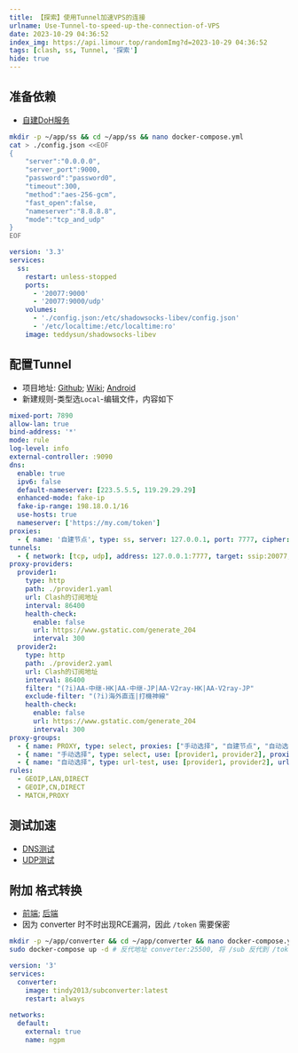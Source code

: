 ```yaml
---
title: 【探索】使用Tunnel加速VPS的连接
urlname: Use-Tunnel-to-speed-up-the-connection-of-VPS
date: 2023-10-29 04:36:52
index_img: https://api.limour.top/randomImg?d=2023-10-29 04:36:52
tags: [clash, ss, Tunnel, '探索']
hide: true
---
```

## 准备依赖
+ [自建DoH服务](/Self-built-ad-blocking-DoH-server)
```bash
mkdir -p ~/app/ss && cd ~/app/ss && nano docker-compose.yml
cat > ./config.json <<EOF
{
    "server":"0.0.0.0",
    "server_port":9000,
    "password":"password0",
    "timeout":300,
    "method":"aes-256-gcm",
    "fast_open":false,
    "nameserver":"8.8.8.8",
    "mode":"tcp_and_udp"
}
EOF
```
```yml
version: '3.3'
services:
  ss:
    restart: unless-stopped
    ports:
      - '20077:9000'
      - '20077:9000/udp'
    volumes:
      - './config.json:/etc/shadowsocks-libev/config.json'
      - '/etc/localtime:/etc/localtime:ro'
    image: teddysun/shadowsocks-libev
```
## 配置Tunnel
+ 项目地址: [Github](https://github.com/zzzgydi/clash-verge); [Wiki](https://wiki.metacubex.one/config/); [Android](https://github.com/MetaCubeX/ClashMetaForAndroid)
+ 新建规则-类型选`Local`-编辑文件，内容如下
```yml
mixed-port: 7890
allow-lan: true
bind-address: '*'
mode: rule
log-level: info
external-controller: :9090
dns:
  enable: true
  ipv6: false
  default-nameserver: [223.5.5.5, 119.29.29.29]
  enhanced-mode: fake-ip
  fake-ip-range: 198.18.0.1/16
  use-hosts: true
  nameserver: ['https://my.com/token']
proxies:
  - { name: '自建节点', type: ss, server: 127.0.0.1, port: 7777, cipher: aes-256-gcm, password: password0, udp: true }
tunnels:
  - { network: [tcp, udp], address: 127.0.0.1:7777, target: ssip:20077, proxy: "手动选择"}
proxy-providers:
  provider1:
    type: http
    path: ./provider1.yaml
    url: Clash的订阅地址
    interval: 86400
    health-check:
      enable: false
      url: https://www.gstatic.com/generate_204
      interval: 300
  provider2:
    type: http
    path: ./provider2.yaml
    url: Clash的订阅地址
    interval: 86400
    filter: "(?i)AA-中继-HK|AA-中继-JP|AA-V2ray-HK|AA-V2ray-JP"
    exclude-filter: "(?i)海外直连|打機神線"
    health-check:
      enable: false
      url: https://www.gstatic.com/generate_204
      interval: 300
proxy-groups:
  - { name: PROXY, type: select, proxies: ["手动选择", "自建节点", "自动选择", DIRECT] }
  - { name: "手动选择", type: select, use: [provider1, provider2], proxies: ["自动选择"] }
  - { name: "自动选择", type: url-test, use: [provider1, provider2], url: 'https://www.gstatic.com/generate_204', interval: 3600 }
rules:
  - GEOIP,LAN,DIRECT
  - GEOIP,CN,DIRECT
  - MATCH,PROXY
```
## 测试加速
+ [DNS测试](https://ipleak.net)
+ [UDP测试](https://browserleaks.com/webrtc)

## 附加 格式转换
+ [前端](https://acl4ssr-sub.github.io/); [后端](https://github.com/tindy2013/subconverter)
+ 因为 converter 时不时出现RCE漏洞，因此 `/token` 需要保密
```bash
mkdir -p ~/app/converter && cd ~/app/converter && nano docker-compose.yml
sudo docker-compose up -d # 反代地址 converter:25500, 将 /sub 反代到 /token，末尾没有 /
```
```yml
version: '3'
services:
  converter:
    image: tindy2013/subconverter:latest
    restart: always
  
networks:
  default:
    external: true
    name: ngpm
```